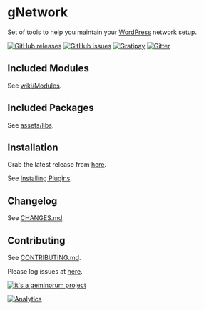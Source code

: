 # gNetwork

Set of tools to help you maintain your [WordPress](https://wordpress.org/) network setup.

[![GitHub releases](https://img.shields.io/github/release/geminorum/gnetwork.svg?style=flat)](https://github.com/geminorum/gnetwork/releases)
[![GitHub issues](https://img.shields.io/github/issues/geminorum/gnetwork.svg?style=flat)](https://github.com/geminorum/gnetwork/issues)
[![Gratipay](http://img.shields.io/gratipay/geminorum.svg?style=flat)](https://gratipay.com/geminorum/)
[![Gitter](https://badges.gitter.im/Join%20Chat.svg?style=flat)](https://gitter.im/geminorum/gnetwork?utm_source=badge&utm_medium=badge&utm_campaign=pr-badge)


## Included Modules
See [wiki/Modules](https://github.com/geminorum/gnetwork/wiki/Modules).

## Included Packages
See [assets/libs](https://github.com/geminorum/gnetwork/tree/master/assets/libs).

## Installation
Grab the latest release from [here](https://github.com/geminorum/gnetwork/releases).

See [Installing Plugins](http://codex.wordpress.org/Managing_Plugins#Installing_Plugins).

## Changelog
See [CHANGES.md](CHANGES.md).

## Contributing
See [CONTRIBUTING.md](CONTRIBUTING.md).

Please log issues at [here](https://github.com/geminorum/gnetwork/issues).

[![it's a geminorum project](http://img.shields.io/badge/it's_a-geminorum_project-lightgrey.svg?style=flat)](http://geminorum.ir/)

[![Analytics](https://ga-beacon.appspot.com/UA-865830-4/gnetwork/readme?style=flat)](https://github.com/geminorum/gnetwork)
